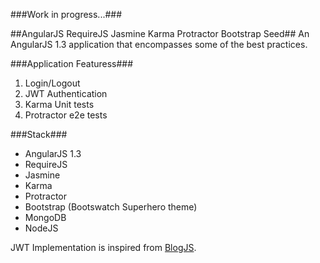 ###Work in progress...###

##AngularJS RequireJS Jasmine Karma Protractor Bootstrap Seed##
An AngularJS 1.3 application that encompasses some of the best practices.


###Application Featuress###

1. Login/Logout
2. JWT Authentication
3. Karma Unit tests
4. Protractor e2e tests

###Stack###

<ul>
	<li>AngularJS 1.3</li>
	<li>RequireJS</li>
	<li>Jasmine</li>
	<li>Karma</li>
	<li>Protractor</li>
	<li>Bootstrap (Bootswatch Superhero theme)</li>
	<li>MongoDB</li>
	<li>NodeJS</li>
</ul>

JWT Implementation is inspired from <a href="https://github.com/kdelemme/blogjs">BlogJS</a>.